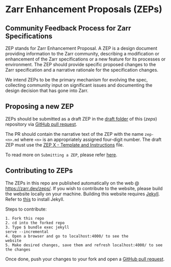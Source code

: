 # Zarr Enhancement Proposals (ZEPs)

## Community Feedback Process for Zarr Specifications

ZEP stands for Zarr Enhancement Proposal. A ZEP is a design document providing
information to the Zarr community, describing a modification or enhancement of
the Zarr specifications or a new feature for its processes or environment. The
ZEP should provide specific proposed changes to the Zarr specification and a
narrative rationale for the specification changes.

We intend ZEPs to be the primary mechanism for evolving the spec, collecting
community input on significant issues and documenting the design decision that
has gone into Zarr.

## Proposing a new ZEP

ZEPs should be submitted as a draft ZEP in the [draft folder](https://github.com/zarr-developers/zeps/tree/main/draft)
of this (*zeps*) repository via [GitHub pull request](https://docs.github.com/en/pull-requests/collaborating-with-pull-requests/proposing-changes-to-your-work-with-pull-requests/creating-a-pull-request).

The PR should contain the narrative text of the ZEP with the name `zep-<n>.md`
where `<n>` is an appropriately assigned four-digit number. The draft ZEP must
use the [ZEP X - Template and Instructions](https://zarr.dev/zeps/template/template.html)
file.

To read more on `Submitting a ZEP`, please refer [here](https://zarr.dev/zeps/active/ZEP0000.html#submitting-a-zep).

## Contributing to ZEPs

The ZEPs in this repo are published automatically on the web @
https://zarr.dev/zeps/. If you wish to contribute to the website, please build
the website locally on your machine. Building this website requires [Jekyll](http://jekyllrb.com/).
Refer to [this](https://jekyllrb.com/docs/) to install Jekyll.

Steps to contribute:

``` 
1. Fork this repo
2. cd into the forked repo
3. Type $ bundle exec jekyll
serve --incremental
4. Open a browser and go to localhost:4000/ to see the
website
5. Make desired changes, save them and refresh localhost:4000/ to see
the changes
```

Once done, push your changes to your fork and open a
[GitHub pull request](https://docs.github.com/en/pull-requests/collaborating-with-pull-requests/proposing-changes-to-your-work-with-pull-requests/creating-a-pull-request).

